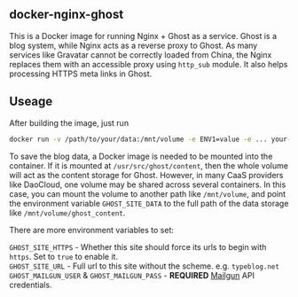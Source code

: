 docker-nginx-ghost
---
This is a Docker image for running Nginx + Ghost as a service. Ghost is a blog system, while Nginx acts as a reverse proxy to Ghost. As many services like Gravatar cannot be correctly loaded from China, the Nginx replaces them with an accessible proxy using `http_sub` module. It also helps processing HTTPS meta links in Ghost.

Useage
---
After building the image, just run

```bash
docker run -v /path/to/your/data:/mnt/volume -e ENV1=value -e ... your-image-id
```

To save the blog data, a Docker image is needed to be mounted into the container. If it is mounted at `/usr/src/ghost/content`, then the whole volume will act as the content storage for Ghost. However, in many CaaS providers like DaoCloud, one volume may be shared across several containers. In this case, you can mount the volume to another path like `/mnt/volume`, and point the environment variable `GHOST_SITE_DATA` to the full path of the data storage like `/mnt/volume/ghost_content`.

There are more environment variables to set:

`GHOST_SITE_HTTPS` - Whether this site should force its urls to begin with `https`. Set to `true` to enable it.  
`GHOST_SITE_URL` - Full url to this site without the scheme. e.g. `typeblog.net`
`GHOST_MAILGUN_USER` & `GHOST_MAILGUN_PASS` - __REQUIRED__ [Mailgun](http://www.mailgun.com/) API credentials.
